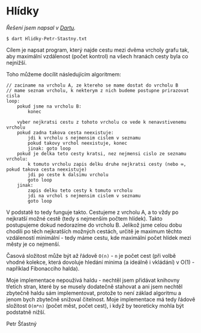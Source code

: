# Hlídky

*Řešení jsem napsal v [Dartu](https://www.dartlang.org/).*

`$ dart Hlidky-Petr-Stastny.txt`


Cílem je napsat program, který najde cestu mezi dvěma vrcholy grafu tak, aby maximální vzdálenost (počet kontrol) na všech hranách cesty byla co nejnižší.

Toho můžeme docílit následujícím algoritmem:

```
// zaciname na vrcholu A, ze ktereho se mame dostat do vrcholu B
// mame seznam vrcholu, k nekterym z nich budeme postupne prirazovat cisla
loop:
    pokud jsme na vrcholu B:
        konec

    vyber nejkratsi cestu z tohoto vrcholu co vede k nenavstivenemu vrcholu
    pokud zadna takova cesta neexistuje:
        jdi k vrcholu s nejmensim cislem v seznamu
        pokud takovy vrchol neexistuje, konec
        jinak: goto loop
    pokud je delka teto cesty kratsi, nez nejmensi cislo ze seznamu vrcholu:
        k tomuto vrcholu zapis delku druhe nejkratsi cesty (nebo ∞, pokud takova cesta neexistuje)
        jdi po ceste k dalsimu vrcholu
        goto loop
    jinak:
        zapis delku teto cesty k tomuto vrcholu
        jdi na vrchol s nejmensim cislem v seznamu
        goto loop
```

V podstatě to tedy funguje takto. Cestujeme z vrcholu A, a to vždy po nejkratší možné cestě (tedy s nejmenším počtem hlídek). Takto postupujeme dokud nedorazíme do vrcholu B. Jelikož jsme celou dobu chodili po těch nejkratších možných cestách, určitě je maximum těchto vzdáleností minimální - tedy máme cestu, kde maximální počet hlídek mezi městy je co nejmenší.

Časová složitost může být až řádově `O(n)` - `n` je počet cest (při volbě vhodné kolekce, která dovoluje hledání minima (a ideálně i vkládání) v O(1) - například Fibonacciho halda).

Moje implementace nepoužívá haldu - nechtěl jsem přidávat knihovny třetích stran, které by se musely dodatečně stahovat a ani jsem nechtěl zbytečně haldu sám implementovat, protože to není základ algoritmu a jenom bych zbytečně snižoval čitelnost. Moje implementace má tedy řádově složitost `O(m*n)` (počet měst, počet cest), i když by teoreticky mohla být podstatně nižší.

Petr Šťastný